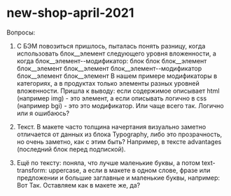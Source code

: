 # new-shop-april-2021
Вопросы:

1. С БЭМ повозиться пришлось, пыталась понять разницу, когда использовать блок__элемент следующего уровня вложенности, 
а когда блок__элемент--модификатор:
     блок				блок
         блок__элемент			   блок__элемент
         блок__элемент			       блок__элемент--модификатор	
	блок__элемент		       блок__элемент
В нашем примере модификаторы в категориях, а в продуктах только элементы разных уровней вложенности.
Пришла к выводу: если содержимое описывает html (например img) - это элемент, а если описывать логично 
в css (например bgi) - это это модификатор. Или чаще всего так. Логично или я ошибаюсь?

2. Текст. В макете часто толщина начертания визуально заметно отличается от данных из блока Typography, 
либо это прозрачность, но очень заметно, как с этим быть? 
Например, в тексте advantages (последний блок перед подпиской).

3. Ещё по тексту: поняла, что лучше маленькие буквы, а потом text-transform: uppercase, а если в макете в одном слове,
фразе или предложении и большие заглавные и маленькие буквы, например: Вот Так. Оставляем как в макете же, да?
